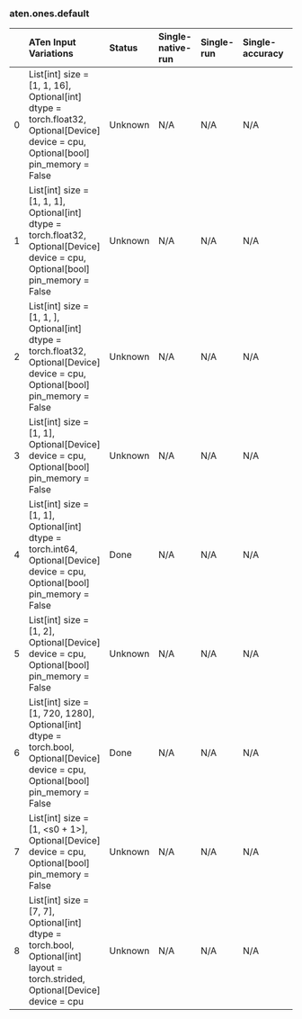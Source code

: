 ### aten.ones.default
|    | ATen Input Variations                                                                                                                         | Status   | Single-native-run   | Single-run   | Single-accuracy   | Single-converted   |
|---:|:----------------------------------------------------------------------------------------------------------------------------------------------|:---------|:--------------------|:-------------|:------------------|:-------------------|
|  0 | List[int] size = [1, 1, 16],<br>Optional[int] dtype = torch.float32,<br>Optional[Device] device = cpu,<br>Optional[bool] pin_memory = False   | Unknown  | N/A                 | N/A          | N/A               | N/A                |
|  1 | List[int] size = [1, 1, 1],<br>Optional[int] dtype = torch.float32,<br>Optional[Device] device = cpu,<br>Optional[bool] pin_memory = False    | Unknown  | N/A                 | N/A          | N/A               | N/A                |
|  2 | List[int] size = [1, 1, <s0>],<br>Optional[int] dtype = torch.float32,<br>Optional[Device] device = cpu,<br>Optional[bool] pin_memory = False | Unknown  | N/A                 | N/A          | N/A               | N/A                |
|  3 | List[int] size = [1, 1],<br>Optional[Device] device = cpu,<br>Optional[bool] pin_memory = False                                               | Unknown  | N/A                 | N/A          | N/A               | N/A                |
|  4 | List[int] size = [1, 1],<br>Optional[int] dtype = torch.int64,<br>Optional[Device] device = cpu,<br>Optional[bool] pin_memory = False         | Done     | N/A                 | N/A          | N/A               | N/A                |
|  5 | List[int] size = [1, 2],<br>Optional[Device] device = cpu,<br>Optional[bool] pin_memory = False                                               | Unknown  | N/A                 | N/A          | N/A               | N/A                |
|  6 | List[int] size = [1, 720, 1280],<br>Optional[int] dtype = torch.bool,<br>Optional[Device] device = cpu,<br>Optional[bool] pin_memory = False  | Done     | N/A                 | N/A          | N/A               | N/A                |
|  7 | List[int] size = [1, <s0 + 1>],<br>Optional[Device] device = cpu,<br>Optional[bool] pin_memory = False                                        | Unknown  | N/A                 | N/A          | N/A               | N/A                |
|  8 | List[int] size = [7, 7],<br>Optional[int] dtype = torch.bool,<br>Optional[int] layout = torch.strided,<br>Optional[Device] device = cpu       | Unknown  | N/A                 | N/A          | N/A               | N/A                |


